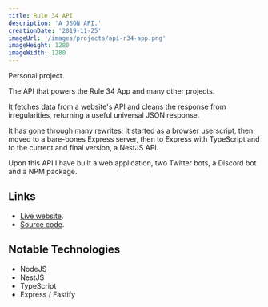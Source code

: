 ```yaml
---
title: Rule 34 API
description: 'A JSON API.'
creationDate: '2019-11-25'
imageUrl: '/images/projects/api-r34-app.png'
imageHeight: 1280
imageWidth: 1280
---
```


Personal project.

The API that powers the Rule 34 App and many other projects.

It fetches data from a website's API and cleans the response from irregularities, returning a useful universal JSON response.

It has gone through many rewrites; it started as a browser userscript, then moved to a bare-bones Express server, then to Express with TypeScript and to the current and final version, a NestJS API.

Upon this API I have built a web application, two Twitter bots, a Discord bot and a NPM package.

## Links

- [Live website](https://api.r34.app).
- [Source code](https://github.com/Rule-34/API).

## Notable Technologies

- NodeJS
- NestJS
- TypeScript
- Express / Fastify
